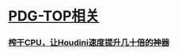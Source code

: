 # [PDG-TOP相关](https://github.com/FofightFong/All_In_One/blob/master/efficiency/pdg_top.md)
### [榨干CPU，让Houdini速度提升几十倍的神器](https://www.vfxforce.cn/archives/7777)



